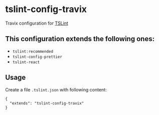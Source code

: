 # tslint-config-travix
Travix configuration for [TSLint](https://palantir.github.io/tslint/)

## This configuration extends the following ones:
* `tslint:recommended`
* `tslint-config-prettier`
* `tslint-react`

## Usage
Create a file `.tslint.json` with following content:
```
{
  "extends": "tslint-config-travix"
}
```